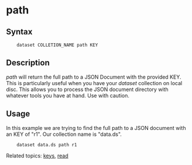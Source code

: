 
# path

## Syntax

```
    dataset COLLETION_NAME path KEY
```

## Description

_path_ will return the full path to a JSON Document with the 
provided KEY.  This is particularly useful when you have your 
_dataset_ collection on local disc. This allows you to process the 
JSON document directory with whatever tools you have at hand.
Use with caution.

## Usage

In this example we are trying to find the full path to a JSON 
document with an KEY of "r1". Our collection name is "data.ds".

```shell
    dataset data.ds path r1
```

Related topics: [keys](keys.html), [read](read.html)

